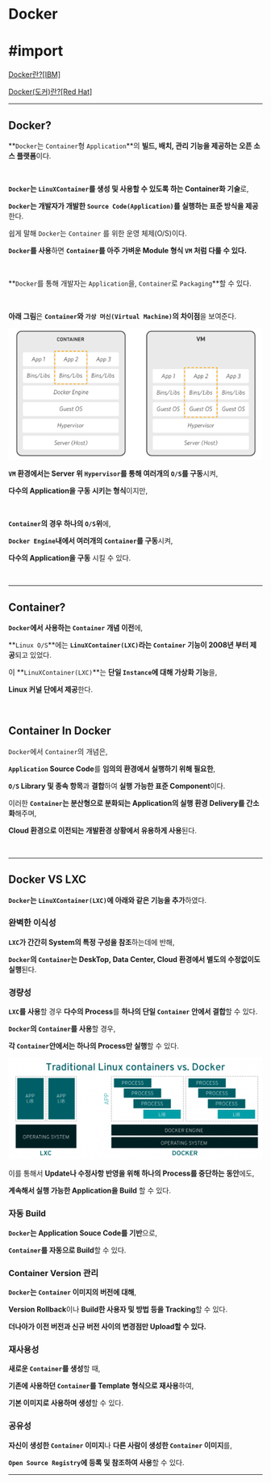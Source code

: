 # Docker

# #import
[Docker란?[IBM]](https://www.ibm.com/kr-ko/cloud/learn/docker)

[Docker(도커)란?[Red Hat]](https://www.redhat.com/ko/topics/containers/what-is-docker)

---


## Docker?

**`Docker`는 `Container`형 `Application`**의 **빌드, 배치, 관리 기능을 제공하는 오픈 소스 플랫폼**이다.

<br>

**`Docker`는 `LinuXContainer`를 생성 및 사용할 수 있도록 하는 Container화 기술**로,

**`Docker`는 개발자가 개발한 `Source Code(Application)`를 실행하는 표준 방식을 제공**한다.

쉽게 말해 `Docker`는 `Container` 를 위한 운영 체제(O/S)이다.

**`Docker`를 사용**하면 **`Container`를 아주 가벼운 Module 형식 `VM` 처럼 다룰 수 있다.**

<br>

**`Docker`를 통해 개발자는 `Application`을, `Container`로 `Packaging`**할 수 있다.

<br>


**아래 그림**은 **`Container`와 `가상 머신(Virtual Machine)`의 차이점**을 보여준다.


![img.png](img.png)


**`VM` 환경에서는 Server 위 `Hypervisor`를 통해 여러개의 `O/S`를 구동**시켜,

**다수의 Application을 구동 시키는 형식**이지만,

<br>

**`Container`의 경우 하나의 `O/S`위**에,

**`Docker Engine`내에서 여러개의 `Container`를 구동**시켜,

**다수의 Application을 구동** 시킬 수 있다.


<br>

---

## Container?

**`Docker`에서 사용하는 `Container` 개념 이전**에,

**`Linux O/S`**에는 **`LinuXContainer(LXC)`라는 `Container` 기능이 2008년 부터 제공**되고 있었다. 

이 **`LinuXContainer(LXC)`**는 **단일 `Instance`에 대해 가상화 기능**을,

**Linux 커널 단에서 제공**한다.

<br>



## Container In Docker


`Docker`에서 `Container`의 개념은,

**`Application` Source Code**를 **임의의 환경에서 실행하기 위해 필요한**,

**`O/S` Library 및 종속 항목**과 **결합**하여 **실행 가능한 표준 Component**이다.

이러한 **`Container`는 분산형으로 분화되는 Application의 실행 환경 Delivery를 간소화**해주며,

**Cloud 환경으로 이전되는 개발환경 상황에서 유용하게 사용**된다.

<br>


---

## Docker VS LXC

**`Docker`는 `LinuXContainer(LXC)`에 아래와 같은 기능을 추가**하였다.


### 완벽한 이식성

**`LXC`가 간간히 System의 특정 구성을 참조**하는데에 반해,

**`Docker`의 `Container`는 DeskTop, Data Center, Cloud 환경에서 별도의 수정없이도 실행**된다.


### 경량성

**`LXC`를 사용**할 경우 **다수의 Process**를 **하나의 단일 `Container` 안에서 결합**할 수 있다.

**`Docker`의 `Container`를 사용**할 경우, 

**각 `Container`안에서는 하나의 Process만 실행**할 수 있다.


![img_1.png](img_1.png)


이를 통해서 **Update나 수정사항 반영을 위해 하나의 Process를 중단하는 동안**에도,

**계속해서 실행 가능한 Application을 Build** 할 수 있다.





### 자동 Build

**`Docker`는 Application Souce Code를 기반**으로,

**`Container`를 자동으로 Build**할 수 있다.


### Container Version 관리

**`Docker`는 `Container` 이미지의 버전에 대해**,

**Version Rollback**이나 **Build한 사용자 및 방법 등을 Tracking**할 수 있다.

**더나아가 이전 버전과 신규 버전 사이의 변경점만 Upload할 수 있다.**


### 재사용성

**새로운 `Container`를 생성**할 때,

**기존에 사용하던 `Container`를 Template 형식으로 재사용**하여,

**기본 이미지로 사용하며 생성**할 수 있다.


### 공유성

**자신이 생성한 `Container` 이미지**나 **다른 사람이 생성한 `Container` 이미지**를,

**`Open Source Registry`에 등록 및 참조하여 사용**할 수 있다.


---

